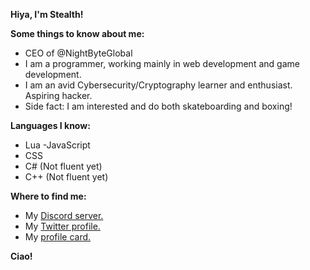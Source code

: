 **Hiya, I'm Stealth!**

__Some things to know about me:__
- CEO of @NightByteGlobal
- I am a programmer, working mainly in web development and game development.
- I am an avid Cybersecurity/Cryptography learner and enthusiast. Aspiring hacker.
- Side fact: I am interested and do both skateboarding and boxing!

__Languages I know:__
- Lua
-JavaScript
- CSS
- C# (Not fluent yet)
- C++ (Not fluent yet)

__Where to find me:__
- My [Discord server.](https://discord.gg/7gcf5HTuVT)
- My [Twitter profile.](https://twitter.com/Stealth_Logic)
- My [profile card.](https://stealthlogic.carrd.co)

__Ciao!__
